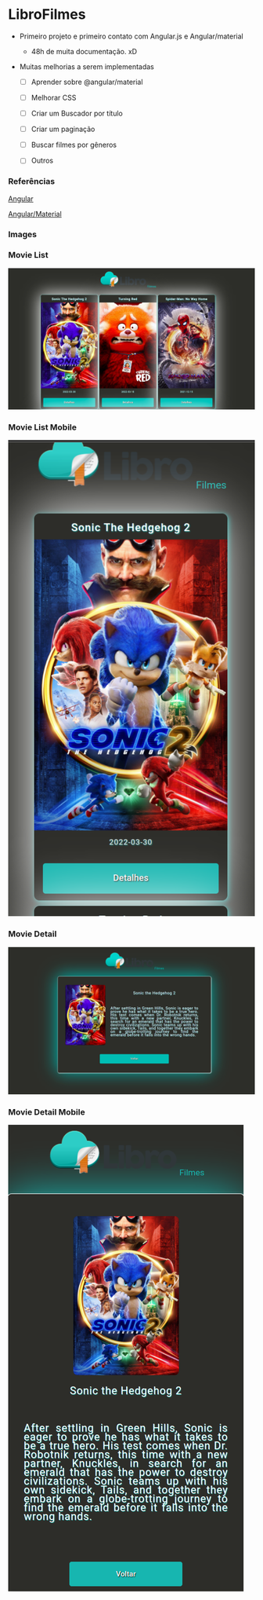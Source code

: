 # LibroFilmes

- Primeiro projeto e primeiro contato com Angular.js e Angular/material

  - 48h de muita documentação. xD

- Muitas melhorias a serem implementadas

  - [ ] Aprender sobre @angular/material

  - [ ] Melhorar CSS
  - [ ] Criar um Buscador por título
  - [ ] Criar um paginação
  - [ ] Buscar filmes por gêneros
  - [ ] Outros

### Referências

[Angular](https://angular.io/docs)

[Angular/Material](https://material.angular.io/guide/getting-started)

### Images

### Movie List
![screenshot](https://raw.githubusercontent.com/DariAlves/angular-projects/main/libro-filmes/prints/movie-list.png)

### Movie List Mobile
![screenshot](https://raw.githubusercontent.com/DariAlves/angular-projects/main/libro-filmes/prints/movie-list-mobile.png)

### Movie Detail
![screenshot](https://raw.githubusercontent.com/DariAlves/angular-projects/main/libro-filmes/prints/movie-detail.png)


### Movie Detail Mobile
![screenshot](https://raw.githubusercontent.com/DariAlves/angular-projects/main/libro-filmes/prints/movie-detail-mobile.png)
